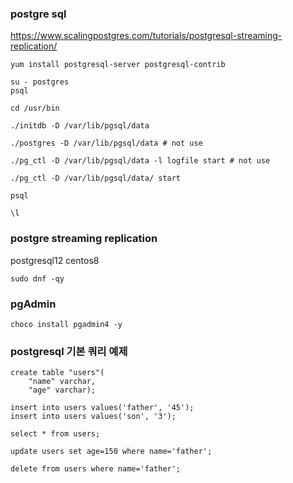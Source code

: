### postgre sql

https://www.scalingpostgres.com/tutorials/postgresql-streaming-replication/

```linux
yum install postgresql-server postgresql-contrib

su - postgres
psql

cd /usr/bin

./initdb -D /var/lib/pgsql/data 

./postgres -D /var/lib/pgsql/data # not use

./pg_ctl -D /var/lib/pgsql/data -l logfile start # not use

./pg_ctl -D /var/lib/pgsql/data/ start

psql 

\l

```

### postgre streaming replication 
postgresql12
centos8 

```
sudo dnf -qy 
```

### pgAdmin
```
choco install pgadmin4 -y 
```

### postgresql 기본 쿼리 예제 
```
create table "users"(
	"name" varchar,
	"age" varchar);
	
insert into users values('father', '45');
insert into users values('son', '3');

select * from users;

update users set age=150 where name='father';

delete from users where name='father';

```
